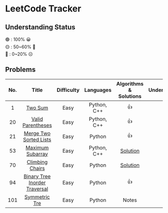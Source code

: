 # LeetCode Tracker

## Understanding Status
🟢 : 100% 😀 <br>
🟡 : 50\~60% 🤨 <br>
🔴 : 0\~20% ☹️ <br>

## Problems

| No. | Title | Difficulty | Languages | Algorithms & Solutions | Understanding |
| :---: | :----------------: | :----------: | :---------: | :------: | :------: |
| 1 | [Two Sum](https://leetcode.com/problems/two-sum/) | Easy | Python, C++  | 👍 | 🟢 |
| 20 | [Valid Parentheses](https://leetcode.com/problems/valid-parentheses/) | Easy | Python, C++ | 👍 | 🟢 |
| 21 | [Merge Two Sorted Lists](https://leetcode.com/problems/merge-two-sorted-lists/) | Easy | Python | 👍 | 🟢 |
| 53 | [Maximum Subarray](https://leetcode.com/problems/maximum-subarray/) | Easy | Python, C++ | [Solution](https://quantshin.com/53-maximum-subarray/) | 🟡 |
| 70 | [Climbing Chairs](https://leetcode.com/problems/climbing-stairs/) | Easy | Python | [Solution](https://quantshin.com/70-climbing-stairs/) | 🟡 |
| 94 | [Binary Tree Inorder Traversal](https://leetcode.com/problems/binary-tree-inorder-traversal/) | Easy | Python | 👍 | 🟢 |
| 101 | [Symmetric Tre](https://leetcode.com/problems/symmetric-tree/) | Easy | Python | Notes | 🟡 |

